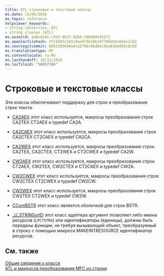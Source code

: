 ```yaml
---
title: ATL строковые и текстовые классы
ms.date: 11/04/2016
ms.topic: reference
helpviewer_keywords:
- string conversion, ATL
- string classes [ATL]
ms.assetid: aa0cdc41-c953-4b17-82b6-59b908545571
ms.openlocfilehash: 5fc4203c3d1c9ee975618b3df799a5dc6bde1c82
ms.sourcegitcommit: 6052185696adca270bc9bdbec45a626dd89cdcdd
ms.translationtype: MT
ms.contentlocale: ru-RU
ms.lasthandoff: 10/31/2018
ms.locfileid: "50657786"
---
```

# <a name="string-and-text-classes"></a>Строковые и текстовые классы

Эти классы обеспечивают поддержку для строк и преобразования строк текста.

- [CA2AEX](../atl/reference/ca2aex-class.md) этот класс используется, макросы преобразования строк CA2TEX CT2AEX и typedef CA2A.

- [CA2CAEX](../atl/reference/ca2caex-class.md) этот класс используется, макросы преобразования строк CA2CTEX CT2CAEX и typedef CA2CA.

- [CA2WEX](../atl/reference/ca2wex-class.md) этот класс используется, макросы преобразования строк CA2TEX, CA2CTEX, CT2WEX и CT2CWEX и typedef CA2W.

- [CW2AEX](../atl/reference/cw2aex-class.md) этот класс используется, макросы преобразования строк CT2AEX, CW2TEX, CW2CTEX и CT2CAEX и typedef CW2A.

- [CW2CWEX](../atl/reference/cw2cwex-class.md) этот класс используется, макросы преобразования строк CW2CTEX CT2CWEX и typedef CW2CW.

- [CW2WEX](../atl/reference/cw2wex-class.md) этот класс используется, макросы преобразования строк CW2TEX CT2WEX и typedef CW2W.

- [CComBSTR](../atl/reference/ccombstr-class.md) этот класс является оболочкой для строк BSTR.

- [_U_STRINGorID](../atl/reference/u-stringorid-class.md) этот класс адаптера аргумент позволяет либо имена ресурсов (`LPCTSTR`s) или идентификаторы (единицы), должны быть переданы функции, не требуя вызывающий объект, преобразуемый в строку с помощью макроса MAKEINTRESOURCE идентификатор ресурсов.

## <a name="see-also"></a>См. также

[Общие сведения о классе](../atl/atl-class-overview.md)<br/>
[ATL и макросов преобразования MFC из строки](reference/string-conversion-macros.md)

